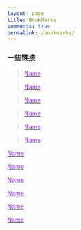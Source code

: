 ```yaml
---
layout: page
title: BookMarks
comments: true
permalink: /bookmarks/
---
```


### 一些链接

>   <a href="/" target="_blank" rel="noopener"><font color="#8a2be2"> Name </font> </a>

>   <a href="/" target="_blank" rel="noopener"><font color="#8a2be2"> Name </font> </a>

>   <a href="/" target="_blank" rel="noopener"><font color="#8a2be2"> Name </font> </a>

>   <a href="/" target="_blank" rel="noopener"><font color="#8a2be2"> Name </font> </a>

>   <a href="/" target="_blank" rel="noopener"><font color="#8a2be2"> Name </font> </a>

>   <a href="/" target="_blank" rel="noopener"><font color="#8a2be2"> Name </font> </a>


 <a href="/" target="_blank" rel="noopener"><font color="#8a2be2"> Name </font> </a> <br>
 
 <a href="/" target="_blank" rel="noopener"><font color="#8a2be2"> Name </font> </a> <br>
 
 <a href="/" target="_blank" rel="noopener"><font color="#8a2be2"> Name </font> </a> <br>
 
 <a href="/" target="_blank" rel="noopener"><font color="#8a2be2"> Name </font> </a> <br>
 
 <a href="/" target="_blank" rel="noopener"><font color="#8a2be2"> Name </font> </a> <br>
 
 <a href="/" target="_blank" rel="noopener"><font color="#8a2be2"> Name </font> </a> <br>
